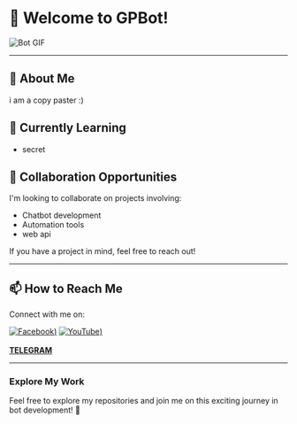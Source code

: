 # 👋 Welcome to GPBot!

![Bot GIF](https://upload.wikimedia.org/wikipedia/commons/c/cb/WhatsApp-BOT-Image-2_2.gif)

---

## 👀 About Me
i am a copy paster :)

## 🌱 Currently Learning
- secret 

## 💞️ Collaboration Opportunities
I'm looking to collaborate on projects involving:
- Chatbot development
- Automation tools
- web api
  

If you have a project in mind, feel free to reach out!

---

## 📫 How to Reach Me
Connect with me on:

[![Facebook](https://gist.githubusercontent.com/cxmeel/0dbc95191f239b631c3874f4ccf114e2/raw/facebook.svg))](https://facebook.com/iamgrandpa) <!-- Facebook SVG -->
[![YouTube](https://gist.githubusercontent.com/cxmeel/0dbc95191f239b631c3874f4ccf114e2/raw/youtube.svg))](https://youtube.com/@grandpaacademy) <!-- YouTube SVG -->
<br><br>
[**TELEGRAM**](https://t.me/team_grandpa) <!-- Telegram SVG -->



---

### Explore My Work
Feel free to explore my repositories and join me on this exciting journey in bot development! 🚀
